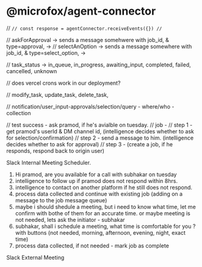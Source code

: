 # @microfox/agent-connector

// `// const response = agentConnector.receiveEvents({})
//`

// askForApproval -> sends a message somehwere with job_id, & type=approval, ->
// selectAnOption -> sends a message somewhere with job_id, & type=select_option, ->

// task_status -> in_queue, in_progress, awaiting_input, completed, failed, cancelled, unknown

// does vercel crons work in our deployment?

// modify_task, update_task, delete_task,

// notification/user_input-approvals/selection/query - where/who - collection

// test success - ask pramod, if he's avialble on tuesday.
// job -
// step 1 - get pramod's userId & DM channel id, (intelligence decides whether to ask for selection/confirmation)
// step 2 - send a message to him. (intelligence decides whether to ask for approval)
// step 3 - (create a job, if he responds, respond back to origin user)

Slack Internal Meeting Scheduler.

1. Hi pramod, are you available for a call with subhakar on tuesday
2. intelligence to follow up if pramod does not respond within 8hrs.
3. intelligence to contact on another platform if he still does not respond.
4. process data collected and continue with existing job (adding on a message to the job message queue)
5. maybe i should shedule a meeting, but i need to know what time, let me confirm with bothe of them for an accurate time. or maybe meeting is not needed, lets ask the initiator - subhakar
6. subhakar, shall i schedule a meeting, what time is comfortable for you ? with buttons (not needed, morning, afternoon, evening, night, exact time)
7. process data collected, if not needed - mark job as complete

Slack External Meeting
